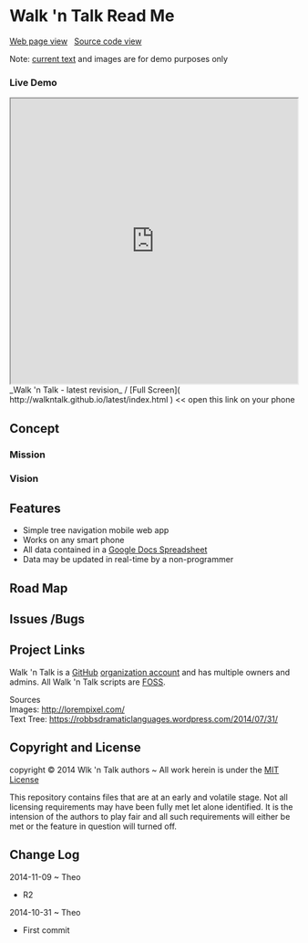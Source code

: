 Walk 'n Talk Read Me
===

[Web page view]( http://walkntalk.github.io// "View files with docBrowser" ) &nbsp;
[Source code view]( https://github.com/walkntalk/walkntalk.github.io "View files with GitHub")

Note: [current text]( https://robbsdramaticlanguages.wordpress.com/2014/07/31/ ) and images are for demo purposes only

### Live Demo

<iframe src="http://walkntalk.github.io/latest/index.html" width=100% height=500px class='overview' >
There is an `iframe` here. It is not visible when viewed on github.com/walkntalk/. To view, click 'Web page view' just above.
</iframe>
_Walk 'n Talk - latest revision_ / [Full Screen]( http://walkntalk.github.io/latest/index.html ) << open this link on your phone




## Concept

### Mission  
<!-- a statement of a rationale, applicable now as well as in the future -->

### Vision  
<!--  a descriptive picture of a desired future state -->


## Features
<!-- and benefits -->
* Simple tree navigation mobile web app
* Works on any smart phone
* All data contained in a [Google Docs Spreadsheet]( https://docs.google.com/spreadsheets/d/1Rn5A4kTfGUq_CydN0odiJiDzdfzb_QDLGgXCC7G8Q1Q/edit#gid=0 )
* Data may be updated in real-time by a non-programmer

## Road Map


## Issues /Bugs


## Project Links

Walk 'n Talk is a [GitHub]( http://github.com) [organization account]( https://help.github.com/articles/what-s-the-difference-between-user-and-organization-accounts ) and has multiple owners and admins. 
All Walk 'n Talk scripts are [FOSS]( https://en.wikipedia.org/wiki/Free_and_open-source_software ).

Sources  
Images: <http://lorempixel.com/>  
Text Tree: <https://robbsdramaticlanguages.wordpress.com/2014/07/31/>

## Copyright and License

copyright &copy; 2014 Wlk 'n Talk authors ~ 
All work herein is under the [MIT License]( http://walkntalk.github.io/walkntalk-copyright-and-mit-license.md )

This repository contains files that are at an early and volatile stage. Not all licensing requirements may have been fully met let alone identified. It is the intension of the authors to play fair and all such requirements will either be met or the feature in question will turned off.


## Change Log

2014-11-09 ~ Theo

* R2

2014-10-31 ~ Theo

* First commit





